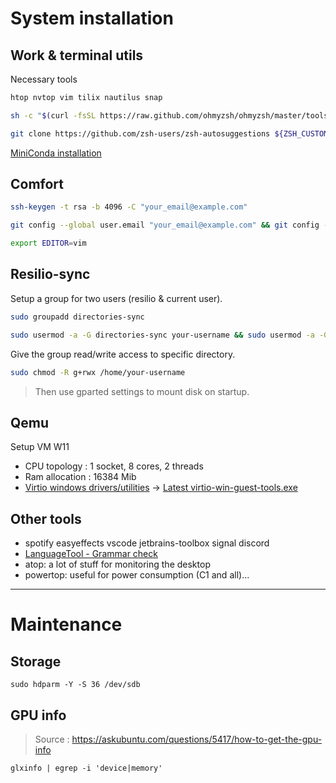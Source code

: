 # System installation

## Work & terminal utils
Necessary tools
```bash
htop nvtop vim tilix nautilus snap
```

```bash
sh -c "$(curl -fsSL https://raw.github.com/ohmyzsh/ohmyzsh/master/tools/install.sh)"

git clone https://github.com/zsh-users/zsh-autosuggestions ${ZSH_CUSTOM:-~/.oh-my-zsh/custom}/plugins/zsh-autosuggestions
```
[MiniConda installation](https://docs.conda.io/en/latest/miniconda.html#linux-installers)



## Comfort
```bash
ssh-keygen -t rsa -b 4096 -C "your_email@example.com"
```

```bash
git config --global user.email "your_email@example.com" && git config --global user.name "name.name"
```

```bash
export EDITOR=vim
```

## Resilio-sync
Setup a group for two users (resilio & current user).
```bash
sudo groupadd directories-sync

sudo usermod -a -G directories-sync your-username && sudo usermod -a -G directories-sync rslsync
```

Give the group read/write access to specific directory.
```bash
sudo chmod -R g+rwx /home/your-username
```

> Then use gparted settings to mount disk on startup.


## Qemu
Setup VM W11
- CPU topology : 1 socket, 8 cores, 2 threads
- Ram allocation : 16384 Mib
- [Virtio windows drivers/utilities](https://github.com/virtio-win/virtio-win-pkg-scripts/blob/master/README.md) -> [Latest virtio-win-guest-tools.exe](https://fedorapeople.org/groups/virt/virtio-win/direct-downloads/latest-virtio/virtio-win-guest-tools.exe)


## Other tools
- spotify easyeffects vscode jetbrains-toolbox signal discord
- [LanguageTool - Grammar check](https://languagetool.org/)
- atop: a lot of stuff for monitoring the desktop
- powertop: useful for power consumption (C1 and all)...



---
# Maintenance 
## Storage
```
sudo hdparm -Y -S 36 /dev/sdb
```

## GPU info
> Source : https://askubuntu.com/questions/5417/how-to-get-the-gpu-info
```
glxinfo | egrep -i 'device|memory'
```
